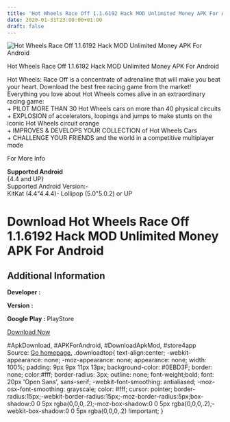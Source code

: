 ```yaml
---
title: 'Hot Wheels Race Off 1.1.6192 Hack MOD Unlimited Money APK For Android'
date: 2020-01-31T23:00:00+01:00
draft: false
---
```


![Hot Wheels Race Off 1.1.6192 Hack MOD Unlimited Money APK For Android](https://i1.wp.com/apkhome.net/wp-content/uploads/2017/07/Hot-Wheels-Race-Off-1.1.6192.png "Hot Wheels Race Off 1.1.6192 Hack MOD Unlimited Money APK For Android")

  

Hot Wheels Race Off 1.1.6192 Hack MOD Unlimited Money APK For Android

Hot Wheels: Race Off is a concentrate of adrenaline that will make you beat your heart. Download the best free racing game from the market!  
Everything you love about Hot Wheels comes alive in an extraordinary racing game:  
\+ PILOT MORE THAN 30 Hot Wheels cars on more than 40 physical circuits  
\+ EXPLOSION of accelerators, loopings and jumps to make stunts on the iconic Hot Wheels circuit orange  
\+ IMPROVES & DEVELOPS YOUR COLLECTION of Hot Wheels Cars  
\+ CHALLENGE YOUR FRIENDS and the world in a competitive multiplayer mode

For More Info

**Supported Android**  
{4.4 and UP}  
Supported Android Version:-  
KitKat (4.4"4.4.4)- Lollipop (5.0"5.0.2) or UP

Download Hot Wheels Race Off 1.1.6192 Hack MOD Unlimited Money APK For Android
==============================================================================

Additional Information
----------------------

**Developer :**

**Version :**

**Google Play :** PlayStore

  

[Download Now](https://store4app.co/post/hot-wheels-race-off-1-1-6192-hack-mod-unlimited-money-apk-for-android_1573670784)

  
#ApkDownload, #APKForAndroid, #DownloadApkMod, #store4app  
Source: [Go homepage.](https://store4app.co/post/hot-wheels-race-off-1-1-6192-hack-mod-unlimited-money-apk-for-android_1573670784) .downloadtop{ text-align:center; -webkit-appearance: none; -moz-appearance: none; appearance: none; width: 100%; padding: 9px 9px 11px 13px; background-color: #0EBD3F; border: none; color:#fff; border-radius: 3px; outline: none; font-weight;bold; font: 20px 'Open Sans', sans-serif; -webkit-font-smoothing: antialiased; -moz-osx-font-smoothing: grayscale; color: #fff; cursor: pointer; border-radius:15px;-webkit-border-radius:15px;-moz-border-radius:5px;box-shadow:0 0 5px rgba(0,0,0,.2);-moz-box-shadow:0 0 5px rgba(0,0,0,.2);-webkit-box-shadow:0 0 5px rgba(0,0,0,.2) !important; }